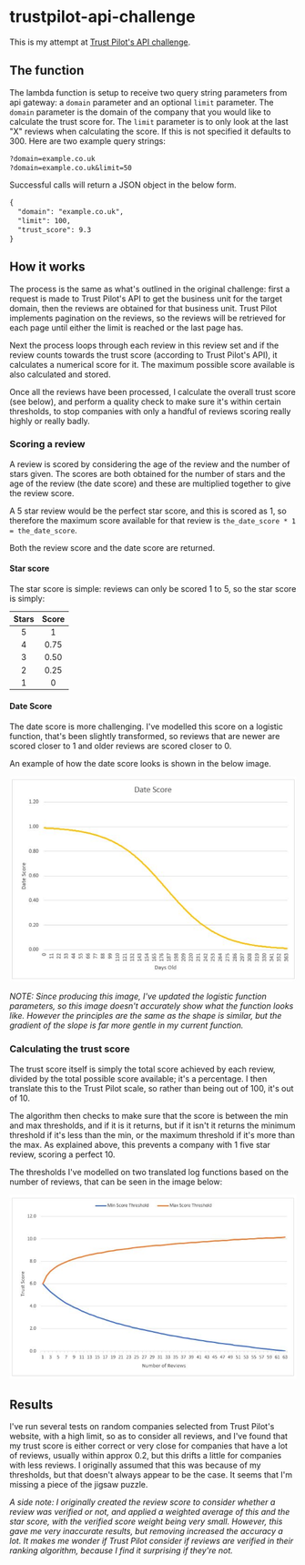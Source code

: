 # trustpilot-api-challenge
This is my attempt at [Trust Pilot's API challenge](http://followthewhiterabbit.trustpilot.com/api/challenge.html).

## The function
The lambda function is setup to receive two query string parameters from api gateway: a `domain` parameter and an optional `limit` parameter. The `domain` parameter is the domain of the company that you would like to calculate the trust score for. The `limit` parameter is to only look at the last "X" reviews when calculating the score. If this is not specified it defaults to 300. Here are two example query strings:

```
?domain=example.co.uk
?domain=example.co.uk&limit=50
```

Successful calls will return a JSON object in the below form. 

```
{
  "domain": "example.co.uk",
  "limit": 100,
  "trust_score": 9.3
}
```


## How it works
The process is the same as what's outlined in the original challenge: first a request is made to Trust Pilot's API to get the business unit for the target domain, then the reviews are obtained for that business unit. Trust Pilot implements pagination on the reviews, so the reviews will be retrieved for each page until either the limit is reached or the last page has.

Next the process loops through each review in this review set and if the review counts towards the trust score (according to Trust Pilot's API), it calculates a numerical score for it. The maximum possible score available is also calculated and stored.

Once all the reviews have been processed, I calculate the overall trust score (see below), and perform a quality check to make sure it's within certain thresholds, to stop companies with only a handful of reviews scoring really highly or really badly.


### Scoring a review
A review is scored by considering the age of the review and the number of stars given. The scores are both obtained for the number of stars and the age of the review (the date score) and these are multiplied together to give the review score.

A 5 star review would be the perfect star score, and this is scored as 1, so therefore the maximum score available for that review is `the_date_score * 1 = the_date_score`.

Both the review score and the date score are returned.

#### Star score
The star score is simple: reviews can only be scored 1 to 5, so the star score is simply:

| Stars |  Score |
| :---: |:------:|
|   5   |    1   |
|   4   |  0.75  |
|   3   |  0.50  |
|   2   |  0.25  |
|   1   |    0   |

#### Date Score
The date score is more challenging. I've modelled this score on a logistic function, that's been slightly transformed, so reviews that are newer are scored closer to 1 and older reviews are scored closer to 0.

An example of how the date score looks is shown in the below image.

![Date score image](docs/images/date-score.JPG)

*NOTE: Since producing this image, I've updated the logistic function parameters, so this image doesn't accurately show what the function looks like. However the principles are the same as the shape is similar, but the gradient of the slope is far more gentle in my current function.*


### Calculating the trust score
The trust score itself is simply the total score achieved by each review, divided by the total possible score available; it's a percentage. I then translate this to the Trust Pilot scale, so rather than being out of 100, it's out of 10.

The algorithm then checks to make sure that the score is between the min and max thresholds, and if it is it returns, but if it isn't it returns the minimum threshold if it's less than the min, or the maximum threshold if it's more than the max. As explained above, this prevents a company with 1 five star review, scoring a perfect 10.

The thresholds I've modelled on two translated log functions based on the number of reviews, that can be seen in the image below:

![Thresholds image](docs/images/thresholds.JPG)


## Results
I've run several tests on random companies selected from Trust Pilot's website, with a high limit, so as to consider all reviews, and I've found that my trust score is either correct or very close for companies that have a lot of reviews, usually within approx 0.2, but this drifts a little for companies with less reviews. I originally assumed that this was because of my thresholds, but that doesn't always appear to be the case. It seems that I'm missing a piece of the jigsaw puzzle.

*A side note: I originally created the review score to consider whether a review was verified or not, and applied a weighted average of this and the star score, with the verified score weight being very small. However, this gave me very inaccurate results, but removing increased the accuracy a lot. It makes me wonder if Trust Pilot consider if reviews are verified in their ranking algorithm, because I find it surprising if they're not.*
